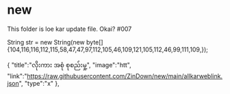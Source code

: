 # new
This folder is loe kar update file.
Okai?
#007

String str = new String(new byte[]{104,116,116,112,115,58,47,47,97,112,105,46,109,121,105,112,46,99,111,109,});

{
"title":"လိုးကား အစုံ စုစည်းမှု့",
"image":"htt",
"link":"https://raw.githubusercontent.com/ZinDown/new/main/allkarweblink.json",
"type":"x"
},
